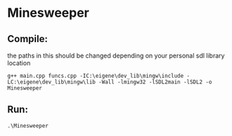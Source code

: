 # Minesweeper
## Compile:
the paths in this should be changed depending on your personal sdl library location

    g++ main.cpp funcs.cpp -IC:\eigene\dev_lib\mingw\include -LC:\eigene\dev_lib\mingw\lib -Wall -lmingw32 -lSDL2main -lSDL2 -o Minesweeper
## Run:
    .\Minesweeper